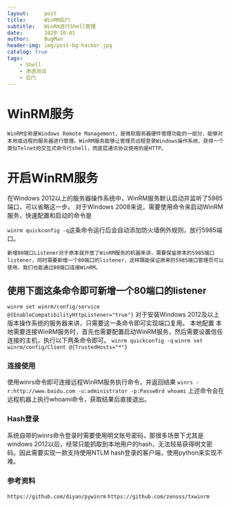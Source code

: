 ```yaml
---
layout:     post
title:      WinRM后门
subtitle:   WinRm进行Shell管理
date:       2020-10-01
author:     BugMan
header-img: img/post-bg-hacker.jpg
catalog: true
tags:
    - Shell
    - 渗透测试
    - 后门
---
```

# WinRM服务
    WinRM全称是Windows Remote Management，是微软服务器硬件管理功能的一部分，能够对本地或远程的服务器进行管理。WinRM服务能够让管理员远程登录Windows操作系统，获得一个类似Telnet的交互式命令行shell，而底层通讯协议使用的是HTTP。
# 开启WinRM服务
在Windows 2012以上的服务器操作系统中，WinRM服务默认启动并监听了5985端口，可以省略这一步。
对于Windows 2008来说，需要使用命令来启动WinRM服务，快速配置和启动的命令是

`winrm quickconfig -q`这条命令运行后会自动添加防火墙例外规则，放行5985端口。

    新增80端口Listener对于原本就开放了WinRM服务的机器来讲，需要保留原本的5985端口listener，同时需要新增一个80端口的listener，这样既能保证原来的5985端口管理员可以使用，我们也能通过80端口连接WinRM。
## 使用下面这条命令即可新增一个80端口的listener
`winrm set winrm/config/service @{EnableCompatibilityHttpListener="true"}`
对于安装Windows 2012及以上版本操作系统的服务器来讲，只需要这一条命令即可实现端口复用。
本地配置
本地需要连接WinRM服务时，首先也需要配置启动WinRM服务，然后需要设置信任连接的主机，执行以下两条命令即可。
`winrm quickconfig -q`
`winrm set winrm/config/Client @{TrustedHosts="*"}`
### 连接使用
使用winrs命令即可连接远程WinRM服务执行命令，并返回结果
`winrs -r:http://www.baidu.com -u:administrator -p:Passw0rd whoami`
上述命令会在远程机器上执行whoami命令，获取结果后直接退出。
### Hash登录
  系统自带的winrs命令登录时需要使用明文账号密码，那很多场景下尤其是windows 2012以后，经常只能抓取到本地用户的hash，无法轻易获得明文密码。因此需要实现一款支持使用NTLM hash登录的客户端，使用python来实现不难。
### 参考资料
`https://github.com/diyan/pywinrm`
`https://github.com/zenoss/txwinrm`
